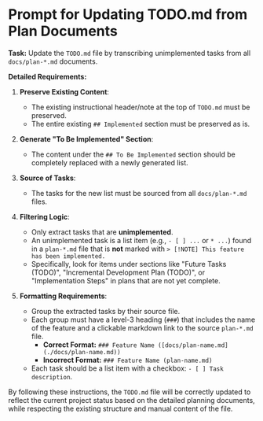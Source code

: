 # Prompt for Updating TODO.md from Plan Documents

**Task:** Update the `TODO.md` file by transcribing unimplemented tasks from all `docs/plan-*.md` documents.

**Detailed Requirements:**

1.  **Preserve Existing Content**:
    *   The existing instructional header/note at the top of `TODO.md` must be preserved.
    *   The entire existing `## Implemented` section must be preserved as is.

2.  **Generate "To Be Implemented" Section**:
    *   The content under the `## To Be Implemented` section should be completely replaced with a newly generated list.

3.  **Source of Tasks**:
    *   The tasks for the new list must be sourced from all `docs/plan-*.md` files.

4.  **Filtering Logic**:
    *   Only extract tasks that are **unimplemented**.
    *   An unimplemented task is a list item (e.g., `- [ ] ...` or `* ...`) found in a `plan-*.md` file that is **not** marked with `> [!NOTE] This feature has been implemented.`
    *   Specifically, look for items under sections like "Future Tasks (TODO)", "Incremental Development Plan (TODO)", or "Implementation Steps" in plans that are not yet complete.

5.  **Formatting Requirements**:
    *   Group the extracted tasks by their source file.
    -   Each group must have a level-3 heading (`###`) that includes the name of the feature and a clickable markdown link to the source `plan-*.md` file.
        *   **Correct Format:** `### Feature Name ([docs/plan-name.md](./docs/plan-name.md))`
        *   **Incorrect Format:** `### Feature Name (plan-name.md)`
    -   Each task should be a list item with a checkbox: `- [ ] Task description`.

By following these instructions, the `TODO.md` file will be correctly updated to reflect the current project status based on the detailed planning documents, while respecting the existing structure and manual content of the file.
